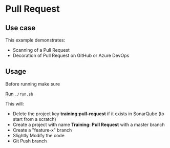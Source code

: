 # Pull Request

## Use case
This example demonstrates:
- Scanning of a Pull Request
- Decoration of Pull Request on GitHub or Azure DevOps

## Usage

Before running make sure

Run `./run.sh`

This will:
- Delete the project key **training:pull-request** if it exists in SonarQube (to start from a scratch)
- Create a project with name **Training: Pull Request** with a master branch
- Create a "feature-x" branch
- Slightly Modify the code
- Git Push branch 
